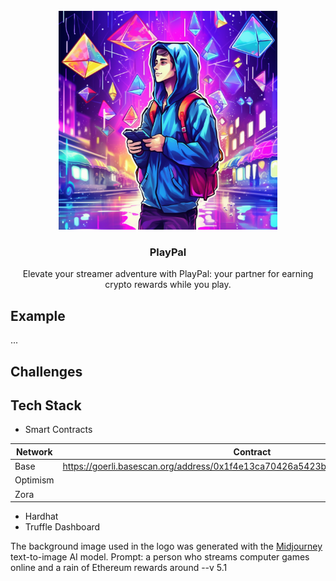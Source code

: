<br/>
<div align="center">
  <a>
    <img src="./img/logo.png" width="350">
  </a>
  <h3 align="center">PlayPal</h3>
  <p align="center">
Elevate your streamer adventure with PlayPal: your partner for earning crypto rewards while you play.
  </p>
</div>

## Example
...
## Challenges

## Tech Stack

- Smart Contracts

| Network   |      Contract      |       Address |
|----------|:-------------:|:------:|
| Base | https://goerli.basescan.org/address/0x1f4e13ca70426a5423b77d8c8cd79e767c182a19 | 0x1f4e13ca70426a5423b77d8c8cd79e767c182a19 |
| Optimism | | |
| Zora | | |
- Hardhat
- Truffle Dashboard


The background image used in the logo was generated with the [Midjourney](https://www.midjourney.com/) text-to-image AI model. Prompt: a person who streams computer games online and a rain of Ethereum rewards around --v 5.1</p>
